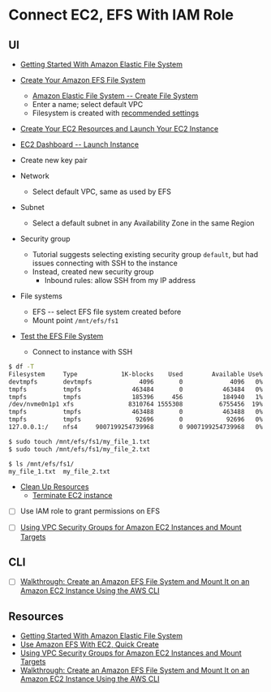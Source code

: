 # Connect EC2, EFS With IAM Role

## UI

- [Getting Started With Amazon Elastic File System](https://docs.aws.amazon.com/efs/latest/ug/getting-started.html)

- [Create Your Amazon EFS File System](https://docs.aws.amazon.com/efs/latest/ug/gs-step-two-create-efs-resources.html)
  - [Amazon Elastic File System -- Create File System](https://console.aws.amazon.com/efs/)
  - Enter a name; select default VPC
  - Filesystem is created with [recommended settings](https://docs.aws.amazon.com/efs/latest/ug/gs-step-two-create-efs-resources.html)
  
- [Create Your EC2 Resources and Launch Your EC2 Instance](https://docs.aws.amazon.com/efs/latest/ug/gs-step-one-create-ec2-resources.html)

- [EC2 Dashboard -- Launch Instance](https://eu-north-1.console.aws.amazon.com/ec2/home?region=eu-north-1#LaunchInstances:)

- Create new key pair

- Network
  - Select default VPC, same as used by EFS

- Subnet
  - Select a default subnet in any Availability Zone in the same Region

- Security group
  - Tutorial suggests selecting existing security group `default`, but had issues connecting with SSH to the instance
  - Instead, created new security group
    - Inbound rules: allow SSH from my IP address

- File systems
  - EFS -- select EFS file system created before
  - Mount point `/mnt/efs/fs1`

- [Test the EFS File System](https://docs.aws.amazon.com/AWSEC2/latest/UserGuide/AmazonEFS.html#efs-test-file-system)
  - Connect to instance with SSH

```bash
$ df -T
Filesystem     Type            1K-blocks    Used        Available Use% Mounted on
devtmpfs       devtmpfs             4096       0             4096   0% /dev
tmpfs          tmpfs              463484       0           463484   0% /dev/shm
tmpfs          tmpfs              185396     456           184940   1% /run
/dev/nvme0n1p1 xfs               8310764 1555308          6755456  19% /
tmpfs          tmpfs              463488       0           463488   0% /tmp
tmpfs          tmpfs               92696       0            92696   0% /run/user/1000
127.0.0.1:/    nfs4     9007199254739968       0 9007199254739968   0% /mnt/efs/fs1
```

```bash
$ sudo touch /mnt/efs/fs1/my_file_1.txt
$ sudo touch /mnt/efs/fs1/my_file_2.txt
```

```bash
$ ls /mnt/efs/fs1/
my_file_1.txt  my_file_2.txt
```

- [Clean Up Resources](https://docs.aws.amazon.com/efs/latest/ug/gs-step-five-cleanup.html)
  - [Terminate EC2 instance](https://eu-north-1.console.aws.amazon.com/ec2/home?region=eu-north-1#Home:)

- [ ] Use IAM role to grant permissions on EFS

- [ ] [Using VPC Security Groups for Amazon EC2 Instances and Mount Targets](https://docs.aws.amazon.com/efs/latest/ug/network-access.html)

## CLI

- [ ] [Walkthrough: Create an Amazon EFS File System and Mount It on an Amazon EC2 Instance Using the AWS CLI](https://docs.aws.amazon.com/efs/latest/ug/wt1-getting-started.html)

## Resources

- [Getting Started With Amazon Elastic File System](https://docs.aws.amazon.com/efs/latest/ug/getting-started.html)
- [Use Amazon EFS With EC2, Quick Create](https://docs.aws.amazon.com/AWSEC2/latest/UserGuide/AmazonEFS.html)
- [Using VPC Security Groups for Amazon EC2 Instances and Mount Targets](https://docs.aws.amazon.com/efs/latest/ug/network-access.html)
- [Walkthrough: Create an Amazon EFS File System and Mount It on an Amazon EC2 Instance Using the AWS CLI](https://docs.aws.amazon.com/efs/latest/ug/wt1-getting-started.html)
